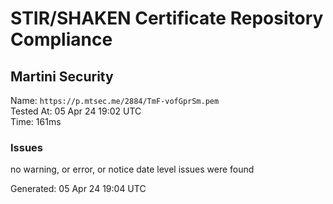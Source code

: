 # STIR/SHAKEN Certificate Repository Compliance

## Martini Security

Name: `https://p.mtsec.me/2884/TmF-vofGprSm.pem`\
Tested At: 05 Apr 24 19:02 UTC\
Time: 161ms

### Issues

no warning, or error, or notice date level issues were found

Generated: 05 Apr 24 19:04 UTC